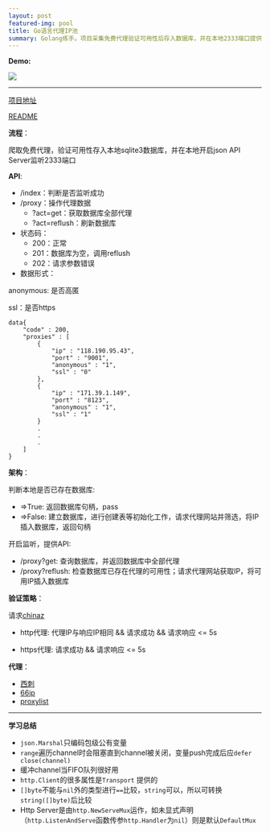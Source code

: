 ```yaml
---
layout: post
featured-img: pool
title: Go语言代理IP池
summary: Golang练手。项目采集免费代理验证可用性后存入数据库，并在本地2333端口提供json API
---
```


**Demo:** 

![](https://upload-images.jianshu.io/upload_images/11356161-fd30cb2c50e026bb.png?imageMogr2/auto-orient/strip%7CimageView2/2/w/1240)

***

[项目地址](https://github.com/EddieIvan01/ProxyPool)

[README](https://github.com/EddieIvan01/ProxyPool/blob/master/README.md)

**流程**：

爬取免费代理，验证可用性存入本地sqlite3数据库，并在本地开启json API Server监听2333端口

**API**:

+ /index：判断是否监听成功
+ /proxy：操作代理数据
  + ?act=get：获取数据库全部代理
  + ?act=reflush：刷新数据库
+ 状态码：
  + 200：正常
  + 201：数据库为空，调用reflush
  + 202：请求参数错误
+ 数据形式：

anonymous: 是否高匿

ssl：是否https

```
data{
    "code" : 200,
    "proxies" : [
        {
            "ip" : "118.190.95.43",
            "port" : "9001",
            "anonymous" : "1",
            "ssl" : "0"
        },
        {
            "ip" : "171.39.1.149",
            "port" : "8123",
            "anonymous" : "1",
            "ssl" : "1"
        }
        .
        .
        .
    ]
}
```

**架构**：

判断本地是否已存在数据库:

+ =>True: 返回数据库句柄，pass
+ =>False: 建立数据库，进行创建表等初始化工作，请求代理网站并筛选，将IP插入数据库，返回句柄

开启监听，提供API:

+ /proxy?get: 查询数据库，并返回数据库中全部代理
+ /proxy?reflush: 检查数据库已存在代理的可用性；请求代理网站获取IP，将可用IP插入数据库

**验证策略**：

请求[chinaz](http://ip.chinaz.com/getip.aspx)

+ http代理: 代理IP与响应IP相同 && 请求成功 && 请求响应 <= 5s

+ https代理: 请求成功 && 请求响应 <= 5s

**代理**：

- [西刺](http://www.xicidaili.com)
- [66ip](http://www.66ip.cn)
- [proxylist](https://list.proxylistplus.com)

***

**学习总结**

+ `json.Marshal`只编码包级公有变量
+ `range`遍历channel时会阻塞直到channel被关闭，变量push完成后应`defer close(channel)`
+ 缓冲channel当FIFO队列很好用
+ `http.Client`的很多属性是`Transport` 提供的
+ `[]byte`不能与`nil`外的类型进行`==`比较，`string`可以，所以可转换`string([]byte)`后比较
+ Http Server是由`http.NewServeMux`运作，如未显式声明（`http.ListenAndServe`函数传参`http.Handler`为`nil`）则是默认`DefaultMux`
